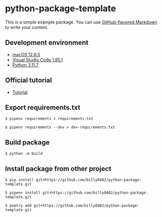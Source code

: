 # python-package-template

This is a simple example package. You can use
[GitHub-flavored Markdown](https://guides.github.com/features/mastering-markdown/)
to write your content.

## Development environment

- [macOS 12.6.5](https://www.apple.com/tw/macos/monterey/)
- [Visual Studio Code 1.85.1](https://code.visualstudio.com/)
- [Python 3.11.7](https://www.python.org/)

## Official tutorial

- [Tutorial](https://packaging.python.org/en/latest/tutorials/packaging-projects/)

## Export requirements.txt

```shell
$ pipenv requirements > requirements.txt

$ pipenv requirements --dev > dev-requirements.txt
```

## Build package

```shell
$ python -m build
```

## Install package from other project

```shell
$ pip install git+https://github.com/billy0402/python-package-template.git

$ pipenv install git+https://github.com/billy0402/python-package-template.git

$ poetry add git+https://github.com/billy0402/python-package-template.git
```
